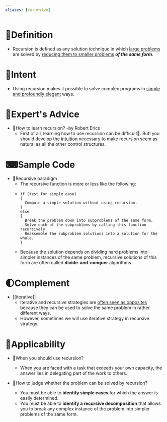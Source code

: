 ```yaml
---
aliases: [recursive]
---
```


# 📝Definition
- Recursion is defined as any solution technique in which <u>large problems</u> are solved by <u>reducing them to smaller problems</u> ***of the same form***.

# 🎯Intent
- Using recursion makes it possible to solve complex programs in <u>simple and profoundly elegant</u> ways.

# 🥼Expert's Advice
- 📌How to learn recursion? -by Robert Erics
    - First of all, learning how to use recursion can be difficult🙁. But! you should develop the <u>intuition</u> necessary to make recursion seem as natural as all the other control structures.
    
# ⌨Sample Code
- 📌Recursive paradigm
    - The recursive function is more or less like the following:
    - ```
      if (test for simple case)
      {
        Compute a simple solution without using recursion.
      }
      else
      {
        Break the problem down into subproblems of the same form.
        Solve each of the subproblems by calling this function recursively.
        Reassemble the subproblem solutions into a solution for the whole.
      }
      ```
    - Because the solution depends on dividing hard problems into simpler instances of the same problem, recursive solutions of this form are often called **divide-and-conquer** algorithms.
    
# 🌓Complement
- [[iterative]]
    - Iterative and recursive strategies are <u>often seen as opposites</u> because they can be used to solve the same problem in rather different ways.
    - However, sometimes we will use iterative strategy in recursive strategy.
    
# 🤳Applicability
- 📌When you should use recursion?
    - When you are faced with a task that exceeds your own capacity, the answer lies in delegating part of the work to others.
    
- 📌How to judge whether the problem can be solved by recursion?
    - You must be able to **identify simple cases** for which the answer is easily determined.
    - You must be able to **identify a recursive decomposition** that allows you to break any complex instance of the problem into simpler problems of the same form.
    